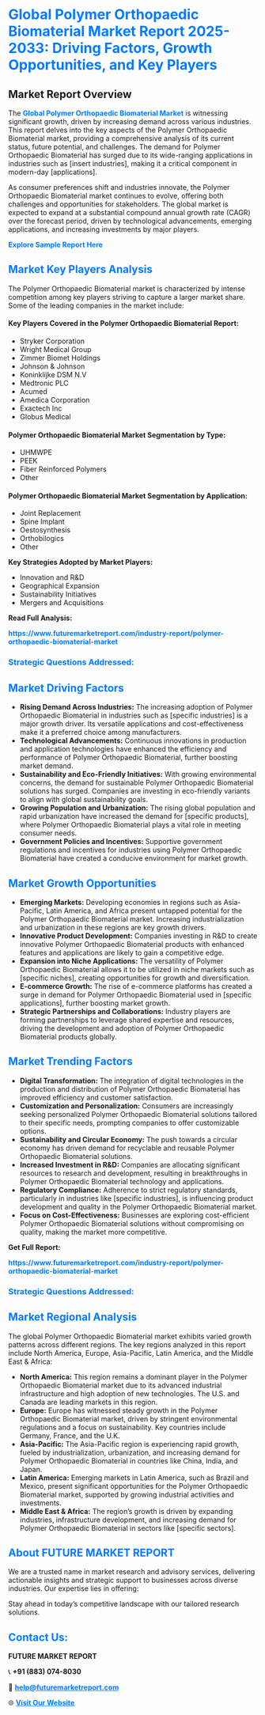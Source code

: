 <h1 style="color: #007BFF;">Global Polymer Orthopaedic Biomaterial Market Report 2025-2033: Driving Factors, Growth Opportunities, and Key Players</h1>

<section id="overview">
<h2>Market Report Overview</h2>
<p>The <a href="https://www.futuremarketreport.com/industry-report/polymer-orthopaedic-biomaterial-market" style="color: #007BFF; text-decoration: none;"><strong>Global Polymer Orthopaedic Biomaterial Market</strong></a> is witnessing significant growth, driven by increasing demand across various industries. This report delves into the key aspects of the Polymer Orthopaedic Biomaterial market, providing a comprehensive analysis of its current status, future potential, and challenges. The demand for Polymer Orthopaedic Biomaterial has surged due to its wide-ranging applications in industries such as [insert industries], making it a critical component in modern-day [applications].</p>
<p>As consumer preferences shift and industries innovate, the Polymer Orthopaedic Biomaterial market continues to evolve, offering both challenges and opportunities for stakeholders. The global market is expected to expand at a substantial compound annual growth rate (CAGR) over the forecast period, driven by technological advancements, emerging applications, and increasing investments by major players.</p>
</section>

<section id="overview">
<p><a href="https://www.futuremarketreport.com/request-sample/reportId=93207" style="color: #007BFF; text-decoration: none;"><strong>Explore Sample Report Here</strong></a></p>
</section>

<section id="key-players">
<h2 style="color: #007BFF;">Market Key Players Analysis</h2>
<p>The Polymer Orthopaedic Biomaterial market is characterized by intense competition among key players striving to capture a larger market share. Some of the leading companies in the market include:</p>
<h4>Key Players Covered in the Polymer Orthopaedic Biomaterial Report:</h4>
<ul><li>Stryker Corporation</li><li>Wright Medical Group</li><li>Zimmer Biomet Holdings</li><li>Johnson &amp; Johnson</li><li>Koninklijke DSM N.V</li><li>Medtronic PLC</li><li>Acumed</li><li>Amedica Corporation</li><li>Exactech Inc</li><li>Globus Medical</li></ul>
<h4>Polymer Orthopaedic Biomaterial Market Segmentation by Type:</h4>
<ul><li>UHMWPE</li><li>PEEK</li><li>Fiber Reinforced Polymers</li><li>Other</li></ul>

<h4>Polymer Orthopaedic Biomaterial Market Segmentation by Application:</h4>
<ul><li>Joint Replacement</li><li>Spine Implant</li><li>Oestosynthesis</li><li>Orthobilogics</li><li>Other</li></ul>
<p><strong>Key Strategies Adopted by Market Players:</strong></p>
<ul>
<li>Innovation and R&D</li>
<li>Geographical Expansion</li>
<li>Sustainability Initiatives</li>
<li>Mergers and Acquisitions</li>
</ul>
</section>

<section>
<p><strong>Read Full Analysis: </strong></p><a href="https://www.futuremarketreport.com/industry-report/polymer-orthopaedic-biomaterial-market" style="color: #007BFF; text-decoration: none;"><strong>https://www.futuremarketreport.com/industry-report/polymer-orthopaedic-biomaterial-market</strong></a>
<h3 style="color: #007BFF;">Strategic Questions Addressed:</h3>
</section>

<section id="driving-factors">
<h2 style="color: #007BFF;">Market Driving Factors</h2>
<ul>
<li><strong>Rising Demand Across Industries:</strong> The increasing adoption of Polymer Orthopaedic Biomaterial in industries such as [specific industries] is a major growth driver. Its versatile applications and cost-effectiveness make it a preferred choice among manufacturers.</li>
<li><strong>Technological Advancements:</strong> Continuous innovations in production and application technologies have enhanced the efficiency and performance of Polymer Orthopaedic Biomaterial, further boosting market demand.</li>
<li><strong>Sustainability and Eco-Friendly Initiatives:</strong> With growing environmental concerns, the demand for sustainable Polymer Orthopaedic Biomaterial solutions has surged. Companies are investing in eco-friendly variants to align with global sustainability goals.</li>
<li><strong>Growing Population and Urbanization:</strong> The rising global population and rapid urbanization have increased the demand for [specific products], where Polymer Orthopaedic Biomaterial plays a vital role in meeting consumer needs.</li>
<li><strong>Government Policies and Incentives:</strong> Supportive government regulations and incentives for industries using Polymer Orthopaedic Biomaterial have created a conducive environment for market growth.</li>
</ul>
</section>

<section id="growth-opportunities">
<h2 style="color: #007BFF;">Market Growth Opportunities</h2>
<ul>
<li><strong>Emerging Markets:</strong> Developing economies in regions such as Asia-Pacific, Latin America, and Africa present untapped potential for the Polymer Orthopaedic Biomaterial market. Increasing industrialization and urbanization in these regions are key growth drivers.</li>
<li><strong>Innovative Product Development:</strong> Companies investing in R&D to create innovative Polymer Orthopaedic Biomaterial products with enhanced features and applications are likely to gain a competitive edge.</li>
<li><strong>Expansion into Niche Applications:</strong> The versatility of Polymer Orthopaedic Biomaterial allows it to be utilized in niche markets such as [specific niches], creating opportunities for growth and diversification.</li>
<li><strong>E-commerce Growth:</strong> The rise of e-commerce platforms has created a surge in demand for Polymer Orthopaedic Biomaterial used in [specific applications], further boosting market growth.</li>
<li><strong>Strategic Partnerships and Collaborations:</strong> Industry players are forming partnerships to leverage shared expertise and resources, driving the development and adoption of Polymer Orthopaedic Biomaterial products globally.</li>
</ul>
</section>

<section id="trending-factors">
<h2 style="color: #007BFF;">Market Trending Factors</h2>
<ul>
<li><strong>Digital Transformation:</strong> The integration of digital technologies in the production and distribution of Polymer Orthopaedic Biomaterial has improved efficiency and customer satisfaction.</li>
<li><strong>Customization and Personalization:</strong> Consumers are increasingly seeking personalized Polymer Orthopaedic Biomaterial solutions tailored to their specific needs, prompting companies to offer customizable options.</li>
<li><strong>Sustainability and Circular Economy:</strong> The push towards a circular economy has driven demand for recyclable and reusable Polymer Orthopaedic Biomaterial solutions.</li>
<li><strong>Increased Investment in R&D:</strong> Companies are allocating significant resources to research and development, resulting in breakthroughs in Polymer Orthopaedic Biomaterial technology and applications.</li>
<li><strong>Regulatory Compliance:</strong> Adherence to strict regulatory standards, particularly in industries like [specific industries], is influencing product development and quality in the Polymer Orthopaedic Biomaterial market.</li>
<li><strong>Focus on Cost-Effectiveness:</strong> Businesses are exploring cost-efficient Polymer Orthopaedic Biomaterial solutions without compromising on quality, making the market more competitive.</li>
</ul>
</section>

<section>
<p><strong>Get Full Report: </strong></p><a href="https://www.futuremarketreport.com/industry-report/polymer-orthopaedic-biomaterial-market" style="color: #007BFF; text-decoration: none;"><strong>https://www.futuremarketreport.com/industry-report/polymer-orthopaedic-biomaterial-market</strong></a>
<h3 style="color: #007BFF;">Strategic Questions Addressed:</h3>
</section>


<section id="regional-analysis">
<h2 style="color: #007BFF;">Market Regional Analysis</h2>
<p>The global Polymer Orthopaedic Biomaterial market exhibits varied growth patterns across different regions. The key regions analyzed in this report include North America, Europe, Asia-Pacific, Latin America, and the Middle East & Africa:</p>
<ul>
<li><strong>North America:</strong> This region remains a dominant player in the Polymer Orthopaedic Biomaterial market due to its advanced industrial infrastructure and high adoption of new technologies. The U.S. and Canada are leading markets in this region.</li>
<li><strong>Europe:</strong> Europe has witnessed steady growth in the Polymer Orthopaedic Biomaterial market, driven by stringent environmental regulations and a focus on sustainability. Key countries include Germany, France, and the U.K.</li>
<li><strong>Asia-Pacific:</strong> The Asia-Pacific region is experiencing rapid growth, fueled by industrialization, urbanization, and increasing demand for Polymer Orthopaedic Biomaterial in countries like China, India, and Japan.</li>
<li><strong>Latin America:</strong> Emerging markets in Latin America, such as Brazil and Mexico, present significant opportunities for the Polymer Orthopaedic Biomaterial market, supported by growing industrial activities and investments.</li>
<li><strong>Middle East & Africa:</strong> The region’s growth is driven by expanding industries, infrastructure development, and increasing demand for Polymer Orthopaedic Biomaterial in sectors like [specific sectors].</li>
</ul>
</section>

<footer>
<h2 style="color: #007BFF;">About FUTURE MARKET REPORT</h2>
<p>We are a trusted name in market research and advisory services, delivering actionable insights and strategic support to businesses across diverse industries. Our expertise lies in offering:</p>

<p>Stay ahead in today’s competitive landscape with our tailored research solutions.</p>

<h2 style="color: #007BFF;">Contact Us:</h2>
<p><strong>FUTURE MARKET REPORT</strong></p>
<p>📞 <strong>+91 (883) 074-8030</strong></p>
<p>📧 <strong><a href="mailto:help@futuremarketreport.com" style="color: #007BFF;">help@futuremarketreport.com</a></strong></p>
<p>🌐 <strong><a href="https://www.futuremarketreport.com/" style="color: #007BFF;">Visit Our Website</a></strong></p>
</footer>